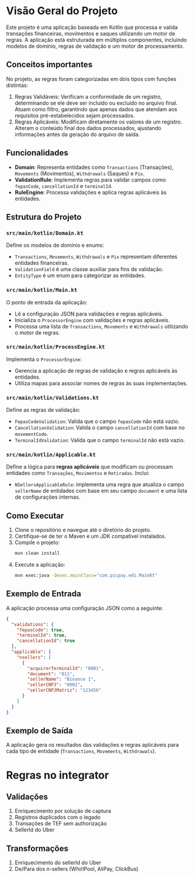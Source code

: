 # Visão Geral do Projeto

Este projeto é uma aplicação baseada em Kotlin que processa e valida transações financeiras, movimentos e saques utilizando um motor de regras. A aplicação está estruturada em múltiplos componentes, incluindo modelos de domínio, regras de validação e um motor de processamento.

## Conceitos importantes

No projeto, as regras foram categorizadas em dois tipos com funções distintas:

1. Regras Validáveis: Verificam a conformidade de um registro, determinando se ele deve ser incluído ou excluído no arquivo final. Atuam como filtro, garantindo que apenas dados que atendam aos requisitos pré-estabelecidos sejam processados.
2. Regras Aplicáveis: Modificam diretamente os valores de um registro. Alteram o conteúdo final dos dados processados, ajustando informações antes da geração do arquivo de saída.

## Funcionalidades

- **Domain**: Representa entidades como `Transactions` (Transações), `Movements` (Movimentos), `Withdrawals` (Saques) e `Pix`.
- **ValidationRule**: Implementa regras para validar campos como `fepasCode`, `cancellationId` e `terminalId`.
- **RuleEngine**: Processa validações e aplica regras aplicáveis às entidades.

## Estrutura do Projeto

### `src/main/kotlin/Domain.kt`
Define os modelos de domínio e enums:

- `Transactions`, `Movements`, `Withdrawals` e `Pix` representam diferentes entidades financeiras.
- `ValidationField` é uma classe auxiliar para fins de validação.
- `EntityType` é um enum para categorizar as entidades.

### `src/main/kotlin/Main.kt`
O ponto de entrada da aplicação:

- Lê a configuração JSON para validações e regras aplicáveis.
- Inicializa o `ProcessorEngine` com validações e regras aplicáveis.
- Processa uma lista de `Transactions`, `Movements` e `Withdrawals` utilizando o motor de regras.

### `src/main/kotlin/ProcessEngine.kt`
Implementa o `ProcessorEngine`:
- Gerencia a aplicação de regras de validação e regras aplicáveis às entidades.
- Utiliza mapas para associar nomes de regras às suas implementações.

### `src/main/kotlin/Validations.kt`
Define as regras de validação:

- `FepasCodeValidation`: Valida que o campo `fepasCode` não está vazio.
- `CancellationValidation`: Valida o campo `cancellationId` com base no `movementCode`.
- `TerminalIdValidation`: Valida que o campo `terminalId` não está vazio.

### `src/main/kotlin/Applicable.kt`
Define a lógica para **regras aplicáveis** que modificam ou processam entidades como `Transações`, `Movimentos` e `Retiradas`. Inclui:

- `NSellersApplicableRule`: implementa uma regra que atualiza o campo `sellerName` de entidades com base em seu campo `document` e uma lista de configurações internas.

## Como Executar

1. Clone o repositório e navegue até o diretório do projeto.
2. Certifique-se de ter o Maven e um JDK compatível instalados.
3. Compile o projeto:
   ```bash
   mvn clean install
   ```
4. Execute a aplicação:
   ```bash
   mvn exec:java -Dexec.mainClass="com.picpay.edi.MainKt"
   ```

## Exemplo de Entrada

A aplicação processa uma configuração JSON como a seguinte:
```json
{
  "validations": {
    "fepasCode": true,
    "terminalId": true,
    "cancellationId": true
  },
  "applicable": {
    "nsellers": [
      {
        "acquirerTerminalId": "0001",
        "document": "011",
        "sellerName": "Binance 1",
        "sellerCNPJ": "0001",
        "sellerCNPJMatriz": "123456"
      }
    ]
  }
}
```

## Exemplo de Saída

A aplicação gera os resultados das validações e regras aplicáveis para cada tipo de entidade (`Transactions`, `Movements`, `Withdrawals`).

# Regras no integrator

## Validações

1. Enriquecimento por solução de captura
2. Registros duplicados com o legado
3. Transações de TEF sem authorização
4. SellerId do Uber

## Transformações

1. Enriquecimento do sellerId do Uber
2. De/Para dos n-sellers (WhirlPool, AliPay, ClickBus)
